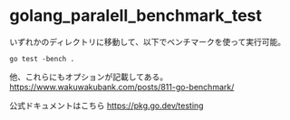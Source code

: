 # golang_paralell_benchmark_test

いずれかのディレクトリに移動して、以下でベンチマークを使って実行可能。
```
go test -bench .
```

他、これらにもオプションが記載してある。
https://www.wakuwakubank.com/posts/811-go-benchmark/

公式ドキュメントはこちら
https://pkg.go.dev/testing